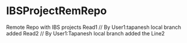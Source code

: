 IBSProjectRemRepo
=================

Remote Repo with IBS projects
Read1 // By User1:tapanesh local branch added
Read2 // By User1:Tapanesh local branch added the Line2 
